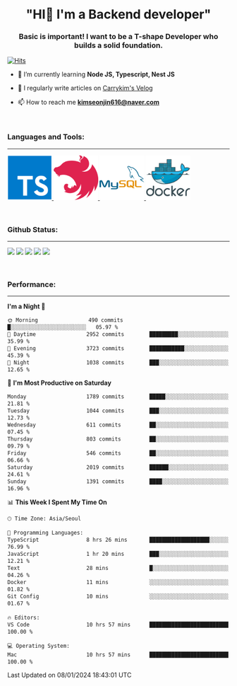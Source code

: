<h1 align="center">"HI👋 I'm a Backend developer" </h1>
<h3 align="center">Basic is important! I want to be a T-shape Developer who builds a solid foundation.</h3>

[![Hits](https://hits.seeyoufarm.com/api/count/incr/badge.svg?url=https%3A%2F%2Fgithub.com%2Fgimseonjin&count_bg=%2318BFE5&title_bg=%23555555&icon=ko-fi.svg&icon_color=%23E7E7E7&title=hits&edge_flat=false)](https://hits.seeyoufarm.com)

- 🌱 I’m currently learning **Node JS, Typescript, Nest JS**

- 📝 I regularly write articles on [Carrykim's Velog](https://velog.io/@carrykim)

- 📫 How to reach me **kimseonjin616@naver.com**

<br/>

<h3 align="left">Languages and Tools:</h3>

***

<p align="left"> 
 <a href="https://www.typescriptlang.org/" target="_blank" rel="noreferrer"> <img src="https://raw.githubusercontent.com/devicons/devicon/master/icons/typescript/typescript-original.svg" alt="typescript" width="20%" height="20%"/> </a>
<a href="https://nestjs.com/" target="_blank" rel="noreferrer"> <img src="https://raw.githubusercontent.com/devicons/devicon/master/icons/nestjs/nestjs-plain.svg" alt="nestjs" width="20%" height="20%"/> </a> 
<a href="https://www.mysql.com/" target="_blank" rel="noreferrer"> <img src="https://raw.githubusercontent.com/devicons/devicon/master/icons/mysql/mysql-original-wordmark.svg" alt="mysql" width="20%" height="20%"/>  </a>
 <a href="https://www.docker.com/" target="_blank" rel="noreferrer"> <img src="https://raw.githubusercontent.com/devicons/devicon/master/icons/docker/docker-original-wordmark.svg" alt="docker" width="20%" height="20%"/> </a>
 </p>
</p>

<br/>

<h3 align="left">Github Status:</h3>

***

![](http://github-profile-summary-cards.vercel.app/api/cards/profile-details?username=gimseonjin&theme=nord_bright)
![](http://github-profile-summary-cards.vercel.app/api/cards/repos-per-language?username=gimseonjin&theme=nord_bright)
![](http://github-profile-summary-cards.vercel.app/api/cards/most-commit-language?username=gimseonjin&theme=nord_bright)
![](http://github-profile-summary-cards.vercel.app/api/cards/stats?username=gimseonjin&theme=nord_bright)
![](http://github-profile-summary-cards.vercel.app/api/cards/productive-time?username=gimseonjin&theme=nord_bright&utcOffset=8)


<br/>

<h3 align="left">Performance:</h3>

***

<!--START_SECTION:waka-->
**I'm a Night 🦉** 

```text
🌞 Morning                490 commits         █░░░░░░░░░░░░░░░░░░░░░░░░   05.97 % 
🌆 Daytime                2952 commits        █████████░░░░░░░░░░░░░░░░   35.99 % 
🌃 Evening                3723 commits        ███████████░░░░░░░░░░░░░░   45.39 % 
🌙 Night                  1038 commits        ███░░░░░░░░░░░░░░░░░░░░░░   12.65 % 
```
📅 **I'm Most Productive on Saturday** 

```text
Monday                   1789 commits        █████░░░░░░░░░░░░░░░░░░░░   21.81 % 
Tuesday                  1044 commits        ███░░░░░░░░░░░░░░░░░░░░░░   12.73 % 
Wednesday                611 commits         ██░░░░░░░░░░░░░░░░░░░░░░░   07.45 % 
Thursday                 803 commits         ██░░░░░░░░░░░░░░░░░░░░░░░   09.79 % 
Friday                   546 commits         ██░░░░░░░░░░░░░░░░░░░░░░░   06.66 % 
Saturday                 2019 commits        ██████░░░░░░░░░░░░░░░░░░░   24.61 % 
Sunday                   1391 commits        ████░░░░░░░░░░░░░░░░░░░░░   16.96 % 
```


📊 **This Week I Spent My Time On** 

```text
🕑︎ Time Zone: Asia/Seoul

💬 Programming Languages: 
TypeScript               8 hrs 26 mins       ███████████████████░░░░░░   76.99 % 
JavaScript               1 hr 20 mins        ███░░░░░░░░░░░░░░░░░░░░░░   12.21 % 
Text                     28 mins             █░░░░░░░░░░░░░░░░░░░░░░░░   04.26 % 
Docker                   11 mins             ░░░░░░░░░░░░░░░░░░░░░░░░░   01.82 % 
Git Config               10 mins             ░░░░░░░░░░░░░░░░░░░░░░░░░   01.67 % 

🔥 Editors: 
VS Code                  10 hrs 57 mins      █████████████████████████   100.00 % 

💻 Operating System: 
Mac                      10 hrs 57 mins      █████████████████████████   100.00 % 
```


 Last Updated on 08/01/2024 18:43:01 UTC
<!--END_SECTION:waka-->

<div align="center">
  
